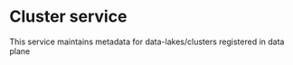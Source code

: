 Cluster service 
=========================

This service maintains metadata for data-lakes/clusters registered in data plane





